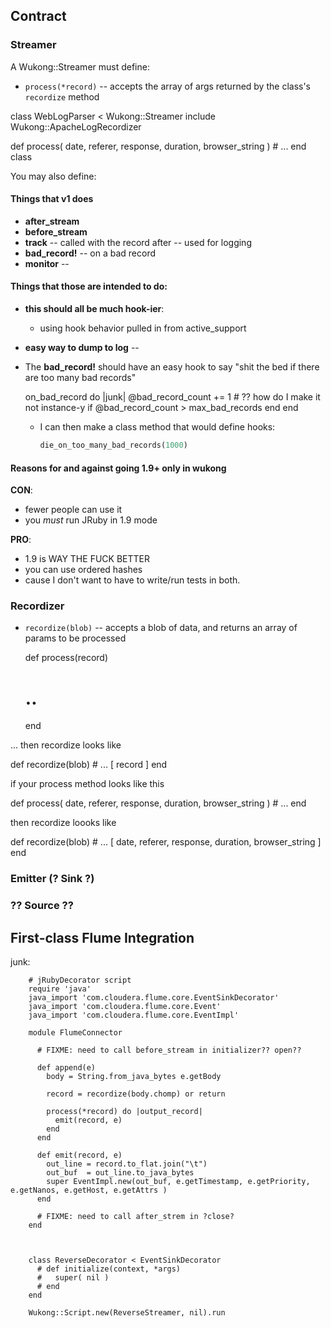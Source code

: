 
## Contract

### Streamer

A Wukong::Streamer must define:

* `process(*record)` -- accepts the array of args returned by the class's `recordize` method

class WebLogParser < Wukong::Streamer
  include Wukong::ApacheLogRecordizer

  def process( date, referer, response, duration, browser_string )
    # ...
  end
class 

You may also define:

#### Things that v1 does

* **after_stream**
* **before_stream**
* **track**       -- called with the record after -- used for logging
* **bad_record!** -- on a bad record
* **monitor**     -- 

#### Things that those are intended to do:

* **this should all be much hook-ier**: 
  - using hook behavior pulled in from active_support

* **easy way to dump to log** --

* The **bad_record!** should have an easy hook to say "shit the bed if there are too many bad records"
    
    on_bad_record do |junk|
      @bad_record_count += 1  # ?? how do I make it not instance-y
      if @bad_record_count > max_bad_records
      end
    end

  - I can then make a class method that would define hooks:
  
    ```ruby
    die_on_too_many_bad_records(1000)
    ```
    
  
#### Reasons for and against going 1.9+ only in  wukong

**CON**:

* fewer people can use it
* you *must* run JRuby in 1.9 mode

**PRO**:

* 1.9 is WAY THE FUCK BETTER
* you can use ordered hashes
* cause I don't want to have to write/run tests in both.

### Recordizer

* `recordize(blob)` -- accepts a blob of data, and returns an array of params to be processed

  def process(record)
    # ..
  end

... then recordize looks like

  def recordize(blob)
    # ...
    [ record ]
  end

if your process method looks like this

  def process( date, referer, response, duration, browser_string )
    # ...
  end

then recordize loooks like

  def recordize(blob)
    # ...
    [ date, referer, response, duration, browser_string ]
  end


### Emitter (? Sink ?)

### ?? Source ??




## First-class Flume Integration


junk:

        # jRubyDecorator script
        require 'java'
        java_import 'com.cloudera.flume.core.EventSinkDecorator'
        java_import 'com.cloudera.flume.core.Event'
        java_import 'com.cloudera.flume.core.EventImpl'

        module FlumeConnector

          # FIXME: need to call before_stream in initializer?? open??

          def append(e)
            body = String.from_java_bytes e.getBody

            record = recordize(body.chomp) or return

            process(*record) do |output_record|
              emit(record, e)
            end
          end

          def emit(record, e)
            out_line = record.to_flat.join("\t")
            out_buf  = out_line.to_java_bytes
            super EventImpl.new(out_buf, e.getTimestamp, e.getPriority, e.getNanos, e.getHost, e.getAttrs )
          end

          # FIXME: need to call after_strem in ?close?
        end



        class ReverseDecorator < EventSinkDecorator
          # def initialize(context, *args)
          #   super( nil )
          # end
        end

        Wukong::Script.new(ReverseStreamer, nil).run
